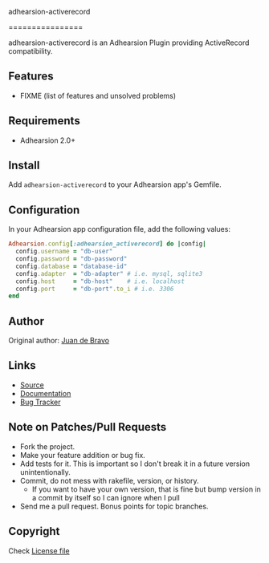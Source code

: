 adhearsion-activerecord

================

adhearsion-activerecord is an Adhearsion Plugin providing ActiveRecord compatibility.

Features
--------

* FIXME (list of features and unsolved problems)

Requirements
------------

* Adhearsion 2.0+

Install
-------

Add `adhearsion-activerecord` to your Adhearsion app's Gemfile.

Configuration
-------------

In your Adhearsion app configuration file, add the following values:

```ruby
Adhearsion.config[:adhearsion_activerecord] do |config|
  config.username = "db-user"
  config.password = "db-password"
  config.database = "database-id"
  config.adapter  = "db-adapter" # i.e. mysql, sqlite3
  config.host     = "db-host"    # i.e. localhost
  config.port     = "db-port".to_i # i.e. 3306
end
```

Author
------

Original author: [Juan de Bravo](https://github.com/juandebravo)

Links
-----
* [Source](https://github.com/adhearsion/adhearsion-activerecord)
* [Documentation](http://rdoc.info/github/adhearsion/adhearsion-activerecord/master/frames)
* [Bug Tracker](https://github.com/adhearsion/adhearsion-activerecord/issues)

Note on Patches/Pull Requests
-----------------------------

* Fork the project.
* Make your feature addition or bug fix.
* Add tests for it. This is important so I don't break it in a future version unintentionally.
* Commit, do not mess with rakefile, version, or history.
  * If you want to have your own version, that is fine but bump version in a commit by itself so I can ignore when I pull
* Send me a pull request. Bonus points for topic branches.

Copyright
---------

Check [License file](https://github.com/adhearsion/adhearsion-activerecord/blob/master/LICENSE)
